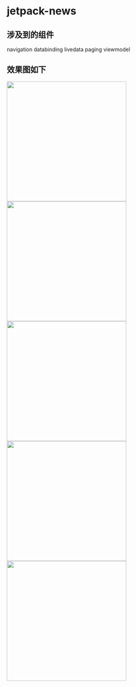 # jetpack-news
## 涉及到的组件
   navigation
   databinding
   livedata
   paging
   viewmodel
## 效果图如下  
   <img src="https://raw.githubusercontent.com/mazhenming892/jetpack-news/master/screenshot/Screenshot_1590487164.png" width="320">
     <img src="https://raw.githubusercontent.com/mazhenming892/jetpack-news/master/screenshot/Screenshot_1590487170.png" width="320">
       <img src="https://raw.githubusercontent.com/mazhenming892/jetpack-news/master/screenshot/Screenshot_1590487173.png" width="320">
         <img src="https://raw.githubusercontent.com/mazhenming892/jetpack-news/master/screenshot/Screenshot_1590487180.png" width="320">
           <img src="https://raw.githubusercontent.com/mazhenming892/jetpack-news/master/screenshot/Screenshot_1590487189.png" width="320">

